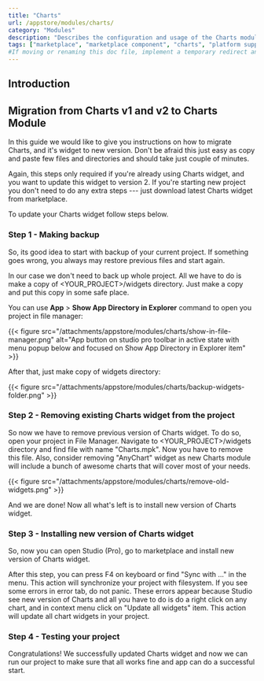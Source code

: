 ```yaml
---
title: "Charts"
url: /appstore/modules/charts/
category: "Modules"
description: "Describes the configuration and usage of the Charts module, which is available in the Mendix Marketplace."
tags: ["marketplace", "marketplace component", "charts", "platform support", "area chart", "bar chart", "bubble chart", "column chart", "heatmap chart", "line chart", "pie chart", "time series chart"]
#If moving or renaming this doc file, implement a temporary redirect and let the respective team know they should update the URL in the product. See Mapping to Products for more details.
---
```


## Introduction



## Migration from Charts v1 and v2 to Charts Module

In this guide we would like to give you instructions on how to migrate Charts,
and it's widget to new version.
Don't be afraid this just easy as copy and paste few files and directories and should 
take just couple of minutes.

Again, this steps only required if you're already using Charts widget, and you want to update
this widget to version 2. If you're starting new project you don't need to do any extra steps ---
just download latest Charts widget from marketplace.

To update your Charts widget follow steps below.

### Step 1 - Making backup

So, its good idea to start with backup of your current project.
If something goes wrong, you always may restore previous files and
start again.

In our case we don't need to back up whole project. All we have to do is make a copy of
<YOUR_PROJECT>/widgets directory. Just make a copy and put this copy in some safe place.

You can use **App** > **Show App Directory in Explorer** command to open you project in file manager:

{{< figure src="/attachments/appstore/modules/charts/show-in-file-manager.png" alt="App button on studio pro toolbar in active state with menu popup below and focused on Show App Directory in Explorer item" >}}

After that, just make copy of widgets directory:

{{< figure src="/attachments/appstore/modules/charts/backup-widgets-folder.png" >}}

### Step 2 - Removing existing Charts widget from the project

So now we have to remove previous version of Charts widget.
To do so, open your project in File Manager. Navigate to <YOUR_PROJECT>/widgets directory
and find file with name "Charts.mpk". Now you have to remove this file. Also, consider removing "AnyChart" widget as 
new Charts module will include a bunch of awesome charts that will cover most of your needs.

{{< figure src="/attachments/appstore/modules/charts/remove-old-widgets.png" >}}


And we are done! Now all what's left is to install new version of Charts widget.


### Step 3 - Installing new version of Charts widget

So, now you can open Studio (Pro), go to marketplace and install new version of Charts widget.

<!-- Add screenshots of marketplace with Charts module v3 -->

After this step, you can press F4 on keyboard or find "Sync with ..." in the menu. This action
will synchronize your project with filesystem. If you see some errors in error tab, do not panic.
These errors appear because Studio see new version of Charts and all you have to do is do a right
click on any chart, and in context menu click on "Update all widgets" item. This action will
update all chart widgets in your project.

### Step 4 - Testing your project

Congratulations! We successfully updated Charts widget and now we can run our project to make
sure that all works fine and app can do a successful start.
